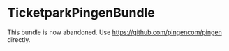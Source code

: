 # TicketparkPingenBundle

This bundle is now abandoned. Use https://github.com/pingencom/pingen directly.
